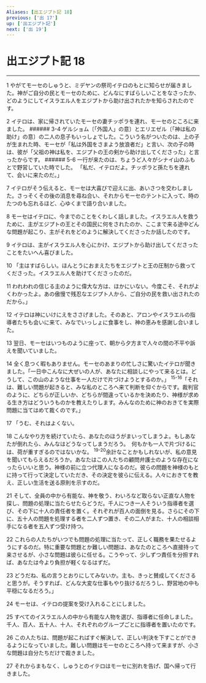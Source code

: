 ```yaml
---
Aliases: [出エジプト記 18]
previous: ['出 17']
up: ['出エジプト記']
next: ['出 19']
---
```

# 出エジプト記 18

***




1 
やがてモーセのしゅうと、ミデヤンの祭司イテロのもとに知らせが届きました。神がご自分の民とモーセのために、どんなにすばらしいことをなさったか、どのようにしてイスラエル人をエジプトから助け出されたかを知らされたのです。 



2 
イテロは、家に帰されていたモーセの妻チッポラを連れ、モーセのところに来ました。 ###### 3-4 ゲルショム〔「外国人」の意〕とエリエゼル〔「神は私の助け」の意〕の二人の息子もいっしょでした。こういう名がついたのは、上の子が生まれた時、モーセが「私は外国をさまよう放浪者だ」と言い、次の子の時は、彼が「父祖の神は私を、エジプトの王の剣から助け出してくださった」と言ったからです。 ###### 5-6 一行が来たのは、ちょうど人々がシナイ山のふもとで野営していた時でした。 「私だ、イテロだよ。チッポラと孫たちを連れて、会いに来たのだ。」 



7 
イテロがそう伝えると、モーセは大喜びで迎えに出、あいさつを交わしました。さっそくその後の消息を尋ね合い、それからモーセのテントに入って、時のたつのも忘れるほど、心ゆくまで語り合いました。 



8 
モーセはイテロに、今までのことをくわしく話しました。イスラエル人を救うために、主がエジプトの王とその国民に何をされたのか、ここまで来る途中どんな問題が起こり、主がそれをどのように解決してくださったか話したのです。 



9 
イテロは、主がイスラエル人を心にかけ、エジプトから助け出してくださったことをたいへん喜びました。 



10 
「主はすばらしい。ほんとうにおまえたちをエジプトと王の圧制から救ってくださった。イスラエル人を助けてくださったのだ。 



11 
われわれの信じる主のように偉大な方は、ほかにいない。今度こそ、それがよくわかったよ。あの傲慢で残忍なエジプト人から、ご自分の民を救い出されたのだから。」 



12 
イテロは神にいけにえをささげました。そのあと、アロンやイスラエルの指導者たちも会いに来て、みなでいっしょに食事をし、神の恵みを感謝し合いました。 



13 
翌日、モーセはいつものように座って、朝から夕方まで人々の間の不平や訴えを聞いていました。 



14 
全く息つく暇もありません。モーセのあまりの忙しさに驚いたイテロが聞きました。「一日中こんなに大ぜいの人が、あなたに相談しにやって来るとは。どうして、この山のような仕事を一人だけで片づけようとするのか。」 <sup class="versenum">15-16</sup>「それは、難しい問題が起きると、みな私のところへ来て判断を仰ぐからです。裁判官のように、どちらが正しいか、どちらが間違っているかを決めたり、神様が求める生き方はどういうものかを教えたりします。みんなのために神のおきてを実際問題に当てはめて裁くのです。」 



17 
「うむ、それはよくない。 



18 
こんなやり方を続けていたら、あなたのほうがまいってしまうよ。もしあなたが倒れたら、みんなはどうなってしまうだろう。　何もかも一人で片づけるには、荷が重すぎるのではないかな。 <sup class="versenum">19-20</sup>余計なことかもしれないが、私の意見を聞いてもらえるだろうか。あなたはこの人たちの顧問弁護士のような存在になったらいいと思う。神様の前に立つ代理人になるのだ。彼らの問題を神様のもとに持って行って決定していただき、その決定を彼らに伝える。人々におきてを教え、正しい生活を送る原則を示すのだ。 



21 
そして、全員の中から有能な、神を敬う、わいろなど取らない正直な人物を探し、問題の処理に当たらせたらどうだ。千人につき一人そういう指導者を選び、その下に十人の責任者を置く。それぞれが百人の面倒を見る。さらにその下に、五十人の問題を処理する者を二人ずつ置き、その二人がまた、十人の相談相手になる者を五人ずつ受け持つ。 



22 
これらの人たちがいつでも問題の処理に当たって、正しく職務を果たせるようにするのだ。特に重要な問題とか難しい問題は、あなたのところへ直接持って来させるが、小さな問題は彼らに任せる。こうやって、少しずつ責任を分担すれば、あなたは今より負担が軽くなるはずだ。 



23 
どうだね、私の言うとおりにしてみないか。主も、きっと賛成してくださると思うが。そうすれば、どんな大変な仕事もやり抜けるだろうし、野営地の中も平穏になるだろう。」 



24 
モーセは、イテロの提案を受け入れることにしました。 



25 
すべてのイスラエル人の中から有能な人物を選び、指導者に任命しました。千人、百人、五十人、十人、それぞれのグループごとに指導者を置いたのです。 



26 
この人たちは、問題が起こればすぐ解決して、正しい判決を下すことができるようになっていました。難しい問題はモーセのところへ持って来ますが、小さな問題は自分たちだけで裁きました。 



27 
それからまもなく、しゅうとのイテロはモーセに別れを告げ、国へ帰って行きました。
